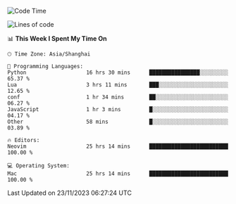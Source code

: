 <!--START_SECTION:waka-->
![Code Time](http://img.shields.io/badge/Code%20Time-1%2C706%20hrs%209%20mins-blue)

![Lines of code](https://img.shields.io/badge/From%20Hello%20World%20I%27ve%20Written-294.1%20thousand%20lines%20of%20code-blue)

📊 **This Week I Spent My Time On** 

```text
🕑︎ Time Zone: Asia/Shanghai

💬 Programming Languages: 
Python                   16 hrs 30 mins      ████████████████░░░░░░░░░   65.37 % 
Lua                      3 hrs 11 mins       ███░░░░░░░░░░░░░░░░░░░░░░   12.65 % 
conf                     1 hr 34 mins        ██░░░░░░░░░░░░░░░░░░░░░░░   06.27 % 
JavaScript               1 hr 3 mins         █░░░░░░░░░░░░░░░░░░░░░░░░   04.17 % 
Other                    58 mins             █░░░░░░░░░░░░░░░░░░░░░░░░   03.89 % 

🔥 Editors: 
Neovim                   25 hrs 14 mins      █████████████████████████   100.00 % 

💻 Operating System: 
Mac                      25 hrs 14 mins      █████████████████████████   100.00 % 
```


 Last Updated on 23/11/2023 06:27:24 UTC
<!--END_SECTION:waka-->

